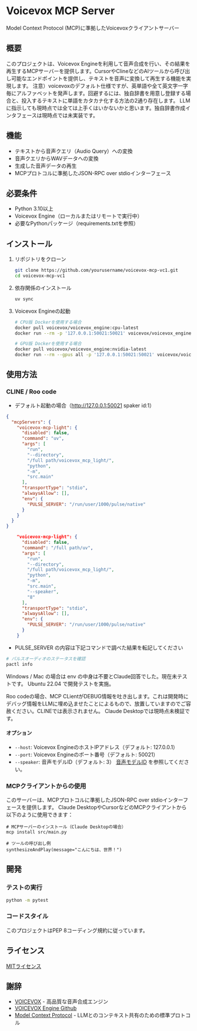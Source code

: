 # Voicevox MCP Server

Model Context Protocol (MCP)に準拠したVoicevoxクライアントサーバー

## 概要

このプロジェクトは、Voicevox Engineを利用して音声合成を行い、その結果を再生するMCPサーバーを提供します。CursorやClineなどのAIツールから呼び出し可能なエンドポイントを提供し、テキストを音声に変換して再生する機能を実現します。
注意）voicevoxのデフォルト仕様ですが、英単語や全て英文字一字毎にアルファベットを発声します。回避するには、独自辞書を用意し登録する場合と、投入するテキストに単語をカタカナ化する方法の2通り存在します。
LLMに指示しても現時点では全ては上手くはいかないかと思います。独自辞書作成インタフェースは現時点では未実装です。

## 機能

- テキストから音声クエリ（Audio Query）への変換
- 音声クエリからWAVデータへの変換
- 生成した音声データの再生
- MCPプロトコルに準拠したJSON-RPC over stdioインターフェース

## 必要条件

- Python 3.10以上
- Voicevox Engine（ローカルまたはリモートで実行中）
- 必要なPythonパッケージ（requirements.txtを参照）

## インストール

1. リポジトリをクローン
   ```bash
   git clone https://github.com/yourusername/voicevox-mcp-vc1.git
   cd voicevox-mcp-vc1
   ```

2. 依存関係のインストール
   ```bash
   uv sync
   ```

3. Voicevox Engineの起動
   ```bash
   # CPU版 Dockerを使用する場合
   docker pull voicevox/voicevox_engine:cpu-latest
   docker run --rm -p '127.0.0.1:50021:50021' voicevox/voicevox_engine:cpu-latest
   ```
   ```bash
   # GPU版 Dockerを使用する場合
   docker pull voicevox/voicevox_engine:nvidia-latest
   docker run --rm --gpus all -p '127.0.0.1:50021:50021' voicevox/voicevox_engine:nvidia-latest
   ```

## 使用方法

### CLINE / Roo code
- デフォルト起動の場合（http://127.0.0.1:50021 spaker id:1）
```json
{
  "mcpServers": {
    "voicevox-mcp-light": {
      "disabled": false,
      "command": "uv",
      "args": [
        "run",
        "--directory",
        "/full path/voicevox_mcp_light/",
        "python",
        "-m",
        "src.main"
      ],
      "transportType": "stdio",
      "alwaysAllow": [],
      "env": {
        "PULSE_SERVER": "/run/user/1000/pulse/native"
      }
    }
  }
}
```

```json
    "voicevox-mcp-light": {
      "disabled": false,
      "command": "/full path/uv",
      "args": [
        "run",
        "--directory",
        "/full path/voicevox_mcp_light/",
        "python",
        "-m",
        "src.main",
        "--speaker",
        "8"
      ],
      "transportType": "stdio",
      "alwaysAllow": [],
      "env": {
        "PULSE_SERVER": "/run/user/1000/pulse/native"
      }
    }
```
- PULSE_SERVER の内容は下記コマンドで調べた結果を転記してください
``` bash
# パルスオーディオのステータスを確認
pactl info
```

Windows / Mac の場合は env の中身は不要とClaude回答でした。現在未テストです。
Ubuntu 22.04 で開発テストを実施。

Roo codeの場合、MCP CLientがDEBUG情報を吐き出します。これは開発時にデバッグ情報をLLMに埋め込ませたことによるもので、放置していますのでご容赦ください。CLINEでは表示されません。
Claude Desktopでは現時点未検証です。

#### オプション

- `--host`: Voicevox EngineのホストIPアドレス（デフォルト: 127.0.0.1）
- `--port`: Voicevox Engineのポート番号（デフォルト: 50021）
- `--speaker`: 音声モデルID（デフォルト: 3）
[音声モデルID](https://github.com/VOICEVOX/voicevox_vvm/blob/main/README.md#%E9%9F%B3%E5%A3%B0%E3%83%A2%E3%83%87%E3%83%ABvvm%E3%83%95%E3%82%A1%E3%82%A4%E3%83%AB%E3%81%A8%E5%A3%B0%E3%82%AD%E3%83%A3%E3%83%A9%E3%82%AF%E3%82%BF%E3%83%BC%E3%82%B9%E3%82%BF%E3%82%A4%E3%83%AB%E5%90%8D%E3%81%A8%E3%82%B9%E3%82%BF%E3%82%A4%E3%83%AB-id-%E3%81%AE%E5%AF%BE%E5%BF%9C%E8%A1%A8) を参照してください。

### MCPクライアントからの使用

このサーバーは、MCPプロトコルに準拠したJSON-RPC over stdioインターフェースを提供します。
Claude DesktopやCursorなどのMCPクライアントから以下のように使用できます：

```
# MCPサーバーのインストール（Claude Desktopの場合）
mcp install src/main.py

# ツールの呼び出し例
synthesizeAndPlay(message="こんにちは、世界！")
```

## 開発

### テストの実行

```bash
python -m pytest
```

### コードスタイル

このプロジェクトはPEP 8コーディング規約に従っています。

## ライセンス

[MITライセンス](LICENSE)

## 謝辞

- [VOICEVOX](https://voicevox.hiroshiba.jp/) - 高品質な音声合成エンジン
- [VOICEVOX Engine Github](https://github.com/VOICEVOX/voicevox_engine)
- [Model Context Protocol](https://modelcontextprotocol.io/) - LLMとのコンテキスト共有のための標準プロトコル